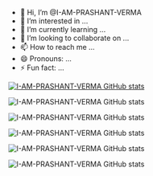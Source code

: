 - 👋 Hi, I’m @I-AM-PRASHANT-VERMA
- 👀 I’m interested in ...
- 🌱 I’m currently learning ...
- 💞️ I’m looking to collaborate on ...
- 📫 How to reach me ...
- 😄 Pronouns: ...
- ⚡ Fun fact: ...

[![I-AM-PRASHANT-VERMA GitHub stats](https://github-readme-stats.vercel.app/api?username=I-AM-PRASHANT-VERMA)](https://github.com/I-AM-PRASHANT-VERMA/github-readme-stats)

![I-AM-PRASHANT-VERMA GitHub stats](https://github-readme-stats.vercel.app/api?username=I-AM-PRASHANT-VERMA&hide=contribs,prs)

![I-AM-PRASHANT-VERMA GitHub stats](https://github-readme-stats.vercel.app/api?username=I-AM-PRASHANT-VERMA&show=reviews,discussions_started,discussions_answered,prs_merged,prs_merged_percentage)

![I-AM-PRASHANT-VERMA GitHub stats](https://github-readme-stats.vercel.app/api?username=I-AM-PRASHANT-VERMA&show_icons=true)

![I-AM-PRASHANT-VERMA GitHub stats](https://github-readme-stats.vercel.app/api?username=I-AM-PRASHANT-VERMA&show_icons=true&theme=radical)

![I-AM-PRASHANT-VERMA GitHub stats](https://github-readme-stats.vercel.app/api?username=I-AM-PRASHANT-VERMA&show_icons=true&theme=transparent)
